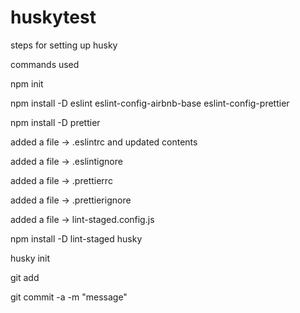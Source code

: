# huskytest
steps for setting up husky

commands used

npm init

npm install -D eslint eslint-config-airbnb-base eslint-config-prettier


npm install -D prettier

added a file -> .eslintrc and updated contents

added a file -> .eslintignore

added a file -> .prettierrc

added a file -> .prettierignore

added a file -> lint-staged.config.js

npm install -D lint-staged husky

husky init

git add

git commit -a -m "message"
